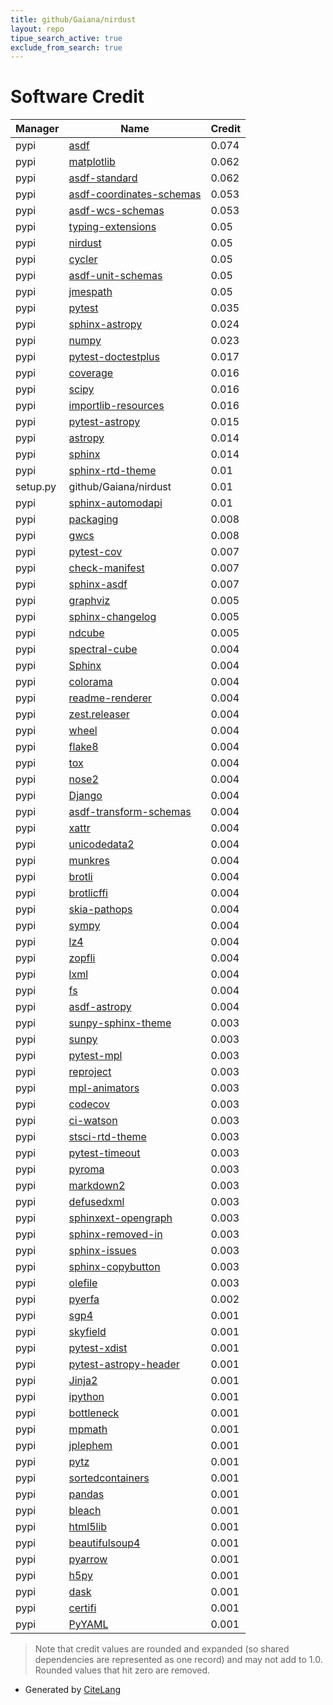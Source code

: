 ```yaml
---
title: github/Gaiana/nirdust
layout: repo
tipue_search_active: true
exclude_from_search: true
---
```

# Software Credit

|Manager|Name|Credit|
|-------|----|------|
|pypi|[asdf](http://asdf.readthedocs.io/)|0.074|
|pypi|[matplotlib](https://matplotlib.org)|0.062|
|pypi|[asdf-standard](http://asdf-standard.readthedocs.io/)|0.062|
|pypi|[asdf-coordinates-schemas](https://github.com/asdf-format/asdf-coordinates-schemas)|0.053|
|pypi|[asdf-wcs-schemas](https://github.com/spacetelescope/asdf-wcs-schemas)|0.053|
|pypi|[typing-extensions](https://pypi.org/project/typing-extensions)|0.05|
|pypi|[nirdust](https://github.com/Gaiana/nirdust)|0.05|
|pypi|[cycler](https://github.com/matplotlib/cycler)|0.05|
|pypi|[asdf-unit-schemas](https://pypi.org/project/asdf-unit-schemas)|0.05|
|pypi|[jmespath](https://github.com/jmespath/jmespath.py)|0.05|
|pypi|[pytest](https://pypi.org/project/pytest)|0.035|
|pypi|[sphinx-astropy](https://pypi.org/project/sphinx-astropy)|0.024|
|pypi|[numpy](https://pypi.org/project/numpy)|0.023|
|pypi|[pytest-doctestplus](https://pypi.org/project/pytest-doctestplus)|0.017|
|pypi|[coverage](https://github.com/nedbat/coveragepy)|0.016|
|pypi|[scipy](https://pypi.org/project/scipy)|0.016|
|pypi|[importlib-resources](https://pypi.org/project/importlib-resources)|0.016|
|pypi|[pytest-astropy](https://pypi.org/project/pytest-astropy)|0.015|
|pypi|[astropy](http://astropy.org)|0.014|
|pypi|[sphinx](https://pypi.org/project/sphinx)|0.014|
|pypi|[sphinx-rtd-theme](https://pypi.org/project/sphinx-rtd-theme)|0.01|
|setup.py|github/Gaiana/nirdust|0.01|
|pypi|[sphinx-automodapi](https://pypi.org/project/sphinx-automodapi)|0.01|
|pypi|[packaging](https://pypi.org/project/packaging)|0.008|
|pypi|[gwcs](https://github.com/spacetelescope/gwcs)|0.008|
|pypi|[pytest-cov](https://pypi.org/project/pytest-cov)|0.007|
|pypi|[check-manifest](https://pypi.org/project/check-manifest)|0.007|
|pypi|[sphinx-asdf](https://pypi.org/project/sphinx-asdf)|0.007|
|pypi|[graphviz](https://pypi.org/project/graphviz)|0.005|
|pypi|[sphinx-changelog](https://pypi.org/project/sphinx-changelog)|0.005|
|pypi|[ndcube](https://docs.sunpy.org/projects/ndcube/)|0.005|
|pypi|[spectral-cube](https://pypi.org/project/spectral-cube)|0.004|
|pypi|[Sphinx](https://pypi.org/project/Sphinx)|0.004|
|pypi|[colorama](https://pypi.org/project/colorama)|0.004|
|pypi|[readme-renderer](https://pypi.org/project/readme-renderer)|0.004|
|pypi|[zest.releaser](https://pypi.org/project/zest.releaser)|0.004|
|pypi|[wheel](https://pypi.org/project/wheel)|0.004|
|pypi|[flake8](https://pypi.org/project/flake8)|0.004|
|pypi|[tox](https://pypi.org/project/tox)|0.004|
|pypi|[nose2](https://pypi.org/project/nose2)|0.004|
|pypi|[Django](https://pypi.org/project/Django)|0.004|
|pypi|[asdf-transform-schemas](https://github.com/asdf-format/asdf-transform-schemas)|0.004|
|pypi|[xattr](https://pypi.org/project/xattr)|0.004|
|pypi|[unicodedata2](https://pypi.org/project/unicodedata2)|0.004|
|pypi|[munkres](https://pypi.org/project/munkres)|0.004|
|pypi|[brotli](https://pypi.org/project/brotli)|0.004|
|pypi|[brotlicffi](https://pypi.org/project/brotlicffi)|0.004|
|pypi|[skia-pathops](https://pypi.org/project/skia-pathops)|0.004|
|pypi|[sympy](https://pypi.org/project/sympy)|0.004|
|pypi|[lz4](https://pypi.org/project/lz4)|0.004|
|pypi|[zopfli](https://pypi.org/project/zopfli)|0.004|
|pypi|[lxml](https://pypi.org/project/lxml)|0.004|
|pypi|[fs](https://pypi.org/project/fs)|0.004|
|pypi|[asdf-astropy](https://github.com/astropy/asdf-astropy)|0.004|
|pypi|[sunpy-sphinx-theme](https://pypi.org/project/sunpy-sphinx-theme)|0.003|
|pypi|[sunpy](https://pypi.org/project/sunpy)|0.003|
|pypi|[pytest-mpl](https://pypi.org/project/pytest-mpl)|0.003|
|pypi|[reproject](https://pypi.org/project/reproject)|0.003|
|pypi|[mpl-animators](https://pypi.org/project/mpl-animators)|0.003|
|pypi|[codecov](https://pypi.org/project/codecov)|0.003|
|pypi|[ci-watson](https://pypi.org/project/ci-watson)|0.003|
|pypi|[stsci-rtd-theme](https://pypi.org/project/stsci-rtd-theme)|0.003|
|pypi|[pytest-timeout](https://pypi.org/project/pytest-timeout)|0.003|
|pypi|[pyroma](https://pypi.org/project/pyroma)|0.003|
|pypi|[markdown2](https://pypi.org/project/markdown2)|0.003|
|pypi|[defusedxml](https://pypi.org/project/defusedxml)|0.003|
|pypi|[sphinxext-opengraph](https://pypi.org/project/sphinxext-opengraph)|0.003|
|pypi|[sphinx-removed-in](https://pypi.org/project/sphinx-removed-in)|0.003|
|pypi|[sphinx-issues](https://pypi.org/project/sphinx-issues)|0.003|
|pypi|[sphinx-copybutton](https://pypi.org/project/sphinx-copybutton)|0.003|
|pypi|[olefile](https://pypi.org/project/olefile)|0.003|
|pypi|[pyerfa](https://github.com/liberfa/pyerfa)|0.002|
|pypi|[sgp4](https://github.com/brandon-rhodes/python-sgp4)|0.001|
|pypi|[skyfield](http://github.com/brandon-rhodes/python-skyfield/)|0.001|
|pypi|[pytest-xdist](https://github.com/pytest-dev/pytest-xdist)|0.001|
|pypi|[pytest-astropy-header](https://pypi.org/project/pytest-astropy-header)|0.001|
|pypi|[Jinja2](https://pypi.org/project/Jinja2)|0.001|
|pypi|[ipython](https://pypi.org/project/ipython)|0.001|
|pypi|[bottleneck](https://pypi.org/project/bottleneck)|0.001|
|pypi|[mpmath](https://pypi.org/project/mpmath)|0.001|
|pypi|[jplephem](https://pypi.org/project/jplephem)|0.001|
|pypi|[pytz](https://pypi.org/project/pytz)|0.001|
|pypi|[sortedcontainers](https://pypi.org/project/sortedcontainers)|0.001|
|pypi|[pandas](https://pypi.org/project/pandas)|0.001|
|pypi|[bleach](https://pypi.org/project/bleach)|0.001|
|pypi|[html5lib](https://pypi.org/project/html5lib)|0.001|
|pypi|[beautifulsoup4](https://pypi.org/project/beautifulsoup4)|0.001|
|pypi|[pyarrow](https://pypi.org/project/pyarrow)|0.001|
|pypi|[h5py](https://pypi.org/project/h5py)|0.001|
|pypi|[dask](https://pypi.org/project/dask)|0.001|
|pypi|[certifi](https://pypi.org/project/certifi)|0.001|
|pypi|[PyYAML](https://pypi.org/project/PyYAML)|0.001|


> Note that credit values are rounded and expanded (so shared dependencies are represented as one record) and may not add to 1.0. Rounded values that hit zero are removed.


- Generated by [CiteLang](https://github.com/vsoch/citelang)
